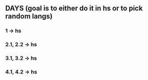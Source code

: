 ## DAYS (goal is to either do it in hs or to pick random langs)

### 1 -> hs

### 2.1, 2.2 -> hs

### 3.1, 3.2 -> hs

### 4.1, 4.2 -> hs
